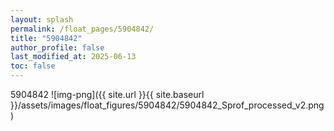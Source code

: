 ```yaml
---
layout: splash
permalink: /float_pages/5904842/
title: "5904842"
author_profile: false
last_modified_at: 2025-06-13
toc: false
---
```

 
5904842
![img-png]({{ site.url }}{{ site.baseurl }}/assets/images/float_figures/5904842/5904842_Sprof_processed_v2.png)